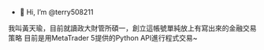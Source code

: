- 👋 Hi, I’m @terry508211
<!---
terry508211/terry508211 is a ✨ special ✨ repository because its `README.md` (this file) appears on your GitHub profile.
You can click the Preview link to take a look at your changes.
--->
我叫黃天瑜，目前就讀政大財管所碩一，創立這帳號單純放上有寫出來的金融交易策略
目前是用MetaTrader 5提供的Python API進行程式交易~
